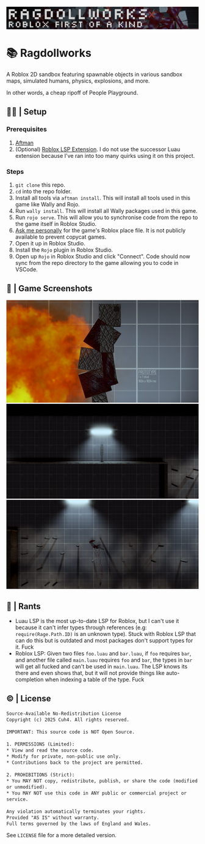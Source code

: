 ![Banner](assets/Imagery/BannerDark.png)

# 📚 Ragdollworks
A Roblox 2D sandbox featuring spawnable objects in various sandbox maps, simulated humans, physics, explosions, and more.

In other words, a cheap ripoff of People Playground.

## 👷‍♂️ | Setup
### Prerequisites
1) [Aftman](https://github.com/LPGhatguy/aftman)
2) (Optional) [Roblox LSP Extension](https://marketplace.visualstudio.com/items?itemName=Nightrains.robloxlsp). I do not use the successor Luau extension because I've ran into too many quirks using it on this project.

### Steps
1) `git clone` this repo.
2) `cd` into the repo folder.
3) Install all tools via `aftman install`. This will install all tools used in this game like Wally and Rojo.
4) Run `wally install`. This will install all Wally packages used in this game.
5) Run `rojo serve`. This will allow you to synchronise code from the repo to the game itself in Roblox Studio.
6) [Ask me personally](https://discord.com/users/1141077132915777616) for the game's Roblox place file. It is not publicly available to prevent copycat games.
7) Open it up in Roblox Studio.
8) Install the `Rojo` plugin in Roblox Studio.
9) Open up `Rojo` in Roblox Studio and click "Connect". Code should now sync from the repo directory to the game allowing you to code in VSCode.

## 📸 | Game Screenshots
![Game Screenshot 4: 2D Human in front of explosion](assets/Imagery/GameScreenshots/4.png)
![Game Screenshot 5: 2D Human under light](assets/Imagery/GameScreenshots/5.png)
![Game Screenshot 1: 2D Human falling while bleeding](assets/Imagery/GameScreenshots/1.png)

## 🤬 | Rants
- Luau LSP is the most up-to-date LSP for Roblox, but I can't use it because it can't infer types through references (e.g: `require(Rage.Path.ID)` is an unknown type). Stuck with Roblox LSP that can do this but is outdated and most packages don't support types for it. Fuck
- Roblox LSP: Given two files `foo.luau` and `bar.luau`, if `foo` requires `bar`, and another file called `main.luau` requires `foo` and `bar`, the types in `bar` will get all fucked and can't be used in `main.luau`. The LSP knows its there and even shows that, but it will not provide things like auto-completion when indexing a table of the type. Fuck 

## ©️ | License
```
Source-Available No-Redistribution License
Copyright (c) 2025 Cuh4. All rights reserved.

IMPORTANT: This source code is NOT Open Source.

1. PERMISSIONS (Limited):
* View and read the source code.
* Modify for private, non-public use only.
* Contributions back to the project are permitted.

2. PROHIBITIONS (Strict):
* You MAY NOT copy, redistribute, publish, or share the code (modified or unmodified).
* You MAY NOT use this code in ANY public or commercial project or service.

Any violation automatically terminates your rights.
Provided "AS IS" without warranty.
Full terms governed by the laws of England and Wales.
```
See `LICENSE` file for a more detailed version.